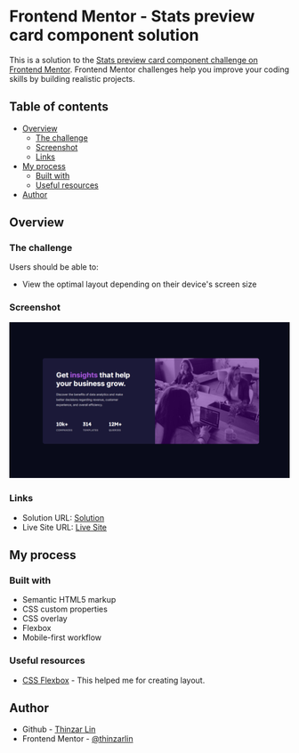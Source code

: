 # Frontend Mentor - Stats preview card component solution

This is a solution to the [Stats preview card component challenge on Frontend Mentor](https://www.frontendmentor.io/challenges/stats-preview-card-component-8JqbgoU62). Frontend Mentor challenges help you improve your coding skills by building realistic projects. 

## Table of contents

- [Overview](#overview)
  - [The challenge](#the-challenge)
  - [Screenshot](#screenshot)
  - [Links](#links)
- [My process](#my-process)
  - [Built with](#built-with)
  - [Useful resources](#useful-resources)
- [Author](#author)


## Overview

### The challenge

Users should be able to:

- View the optimal layout depending on their device's screen size

### Screenshot

![](./screenshot.png)

### Links

- Solution URL: [Solution](https://github.com/thinzarlin/Stats-preview-card-component/)
- Live Site URL: [Live Site](https://thinzarlin.github.io/Stats-preview-card-component/)

## My process

### Built with

- Semantic HTML5 markup
- CSS custom properties
- CSS overlay
- Flexbox
- Mobile-first workflow

### Useful resources

- [CSS Flexbox](https://css-tricks.com/snippets/css/a-guide-to-flexbox/) - This helped me for creating layout. 

## Author

- Github - [Thinzar Lin](https://github.com/thinzarlin)
- Frontend Mentor - [@thinzarlin](https://www.frontendmentor.io/profile/thinzarlin)
